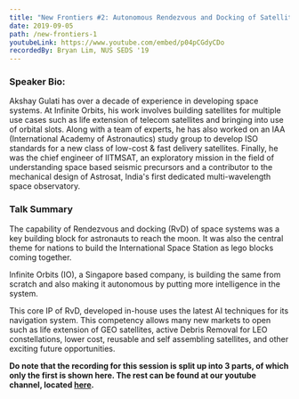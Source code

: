 ```yaml
---
title: "New Frontiers #2: Autonomous Rendezvous and Docking of Satellites"
date: 2019-09-05
path: /new-frontiers-1
youtubeLink: https://www.youtube.com/embed/p04pCGdyCDo
recordedBy: Bryan Lim, NUS SEDS '19
---
```


### Speaker Bio:

Akshay Gulati has over a decade of experience in developing space systems. At Infinite Orbits, his work involves building satellites for multiple use cases such as life extension of telecom satellites and bringing into use of orbital slots. Along with a team of experts, he has also worked on an IAA (International Academy of Astronautics) study group to develop ISO standards for a new class of low-cost & fast delivery satellites. Finally, he was the chief engineer of IITMSAT, an exploratory mission in the field of understanding space based seismic precursors and a contributor to the mechanical design of Astrosat, India's first dedicated multi-wavelength space observatory.

### Talk Summary

The capability of Rendezvous and docking (RvD) of space systems was a key building block for astronauts to reach the moon. It was also the central theme for nations to build the International Space Station as lego blocks coming together.

lnfinite Orbits (IO), a Singapore based company, is building the same from scratch and also making it autonomous by putting more intelligence in the system.

This core IP of RvD, developed in-house uses the latest AI techniques for its navigation system. This competency allows many new markets to open such as life extension of GEO satellites, active Debris Removal for LEO constellations, lower cost, reusable and self assembling satellites, and other exciting future opportunities.

**Do note that the recording for this session is split up into 3 parts, of which only the first is shown here. The rest can be found at our youtube channel, located [here](https://www.youtube.com/channel/UCUbobZWvBIYmCOsc_33vwGQ).**
